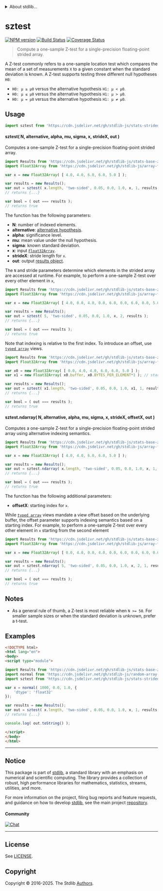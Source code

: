 <!--

@license Apache-2.0

Copyright (c) 2025 The Stdlib Authors.

Licensed under the Apache License, Version 2.0 (the "License");
you may not use this file except in compliance with the License.
You may obtain a copy of the License at

   http://www.apache.org/licenses/LICENSE-2.0

Unless required by applicable law or agreed to in writing, software
distributed under the License is distributed on an "AS IS" BASIS,
WITHOUT WARRANTIES OR CONDITIONS OF ANY KIND, either express or implied.
See the License for the specific language governing permissions and
limitations under the License.

-->

<!-- lint disable max-heading-length -->


<details>
  <summary>
    About stdlib...
  </summary>
  <p>We believe in a future in which the web is a preferred environment for numerical computation. To help realize this future, we've built stdlib. stdlib is a standard library, with an emphasis on numerical and scientific computation, written in JavaScript (and C) for execution in browsers and in Node.js.</p>
  <p>The library is fully decomposable, being architected in such a way that you can swap out and mix and match APIs and functionality to cater to your exact preferences and use cases.</p>
  <p>When you use stdlib, you can be absolutely certain that you are using the most thorough, rigorous, well-written, studied, documented, tested, measured, and high-quality code out there.</p>
  <p>To join us in bringing numerical computing to the web, get started by checking us out on <a href="https://github.com/stdlib-js/stdlib">GitHub</a>, and please consider <a href="https://opencollective.com/stdlib">financially supporting stdlib</a>. We greatly appreciate your continued support!</p>
</details>

# sztest

[![NPM version][npm-image]][npm-url] [![Build Status][test-image]][test-url] [![Coverage Status][coverage-image]][coverage-url] <!-- [![dependencies][dependencies-image]][dependencies-url] -->

> Compute a one-sample Z-test for a single-precision floating-point strided array.

<section class="intro">

A Z-test commonly refers to a one-sample location test which compares the mean of a set of measurements `X` to a given constant when the standard deviation is known. A Z-test supports testing three different null hypotheses `H0`:

-   `H0: μ ≥ μ0` versus the alternative hypothesis `H1: μ < μ0`.
-   `H0: μ ≤ μ0` versus the alternative hypothesis `H1: μ > μ0`.
-   `H0: μ = μ0` versus the alternative hypothesis `H1: μ ≠ μ0`.

</section>

<!-- /.intro -->



<section class="usage">

## Usage

```javascript
import sztest from 'https://cdn.jsdelivr.net/gh/stdlib-js/stats-strided-sztest@esm/index.mjs';
```

#### sztest( N, alternative, alpha, mu, sigma, x, strideX, out )

Computes a one-sample Z-test for a single-precision floating-point strided array.

```javascript
import Results from 'https://cdn.jsdelivr.net/gh/stdlib-js/stats-base-ztest-one-sample-results-float32@esm/index.mjs';
import Float32Array from 'https://cdn.jsdelivr.net/gh/stdlib-js/array-float32@esm/index.mjs';

var x = new Float32Array( [ 4.0, 4.0, 6.0, 6.0, 5.0 ] );

var results = new Results();
var out = sztest( x.length, 'two-sided', 0.05, 0.0, 1.0, x, 1, results );
// returns {...}

var bool = ( out === results );
// returns true
```

The function has the following parameters:

-   **N**: number of indexed elements.
-   **alternative**: [alternative hypothesis][@stdlib/stats/base/ztest/alternatives].
-   **alpha**: significance level.
-   **mu**: mean value under the null hypothesis.
-   **sigma**: known standard deviation.
-   **x**: input [`Float32Array`][@stdlib/array/float32].
-   **strideX**: stride length for `x`.
-   **out**: output [results object][@stdlib/stats/base/ztest/one-sample/results/float32].

The `N` and stride parameters determine which elements in the strided array are accessed at runtime. For example, to perform a one-sample Z-test over every other element in `x`,

<!-- eslint-disable max-len -->

```javascript
import Results from 'https://cdn.jsdelivr.net/gh/stdlib-js/stats-base-ztest-one-sample-results-float32@esm/index.mjs';
import Float32Array from 'https://cdn.jsdelivr.net/gh/stdlib-js/array-float32@esm/index.mjs';

var x = new Float32Array( [ 4.0, 0.0, 4.0, 0.0, 6.0, 0.0, 6.0, 0.0, 5.0, 0.0 ] );

var results = new Results();
var out = sztest( 5, 'two-sided', 0.05, 0.0, 1.0, x, 2, results );
// returns {...}

var bool = ( out === results );
// returns true
```

Note that indexing is relative to the first index. To introduce an offset, use [`typed array`][mdn-typed-array] views.

<!-- eslint-disable stdlib/capitalized-comments -->

```javascript
import Results from 'https://cdn.jsdelivr.net/gh/stdlib-js/stats-base-ztest-one-sample-results-float32@esm/index.mjs';
import Float32Array from 'https://cdn.jsdelivr.net/gh/stdlib-js/array-float32@esm/index.mjs';

var x0 = new Float32Array( [ 0.0, 4.0, 4.0, 6.0, 6.0, 5.0 ] );
var x1 = new Float32Array( x0.buffer, x0.BYTES_PER_ELEMENT*1 ); // start at 2nd element

var results = new Results();
var out = sztest( x1.length, 'two-sided', 0.05, 0.0, 1.0, x1, 1, results );
// returns {...}

var bool = ( out === results );
// returns true
```

#### sztest.ndarray( N, alternative, alpha, mu, sigma, x, strideX, offsetX, out )

Computes a one-sample Z-test for a single-precision floating-point strided array using alternative indexing semantics.

```javascript
import Results from 'https://cdn.jsdelivr.net/gh/stdlib-js/stats-base-ztest-one-sample-results-float32@esm/index.mjs';
import Float32Array from 'https://cdn.jsdelivr.net/gh/stdlib-js/array-float32@esm/index.mjs';

var x = new Float32Array( [ 4.0, 4.0, 6.0, 6.0, 5.0 ] );

var results = new Results();
var out = sztest.ndarray( x.length, 'two-sided', 0.05, 0.0, 1.0, x, 1, 0, results );
// returns {...}

var bool = ( out === results );
// returns true
```

The function has the following additional parameters:

-   **offsetX**: starting index for `x`.

While [`typed array`][mdn-typed-array] views mandate a view offset based on the underlying buffer, the offset parameter supports indexing semantics based on a starting index. For example, to perform a one-sample Z-test over every other element in `x` starting from the second element

```javascript
import Results from 'https://cdn.jsdelivr.net/gh/stdlib-js/stats-base-ztest-one-sample-results-float32@esm/index.mjs';
import Float32Array from 'https://cdn.jsdelivr.net/gh/stdlib-js/array-float32@esm/index.mjs';

var x = new Float32Array( [ 0.0, 4.0, 0.0, 4.0, 0.0, 6.0, 0.0, 6.0, 0.0, 5.0 ] );

var results = new Results();
var out = sztest.ndarray( 5, 'two-sided', 0.05, 0.0, 1.0, x, 2, 1, results );
// returns {...}

var bool = ( out === results );
// returns true
```

</section>

<!-- /.usage -->

<section class="notes">

## Notes

-   As a general rule of thumb, a Z-test is most reliable when `N >= 50`. For smaller sample sizes or when the standard deviation is unknown, prefer a t-test.

</section>

<!-- /.notes -->

<section class="examples">

## Examples

<!-- eslint no-undef: "error" -->

```html
<!DOCTYPE html>
<html lang="en">
<body>
<script type="module">

import Results from 'https://cdn.jsdelivr.net/gh/stdlib-js/stats-base-ztest-one-sample-results-float32@esm/index.mjs';
import normal from 'https://cdn.jsdelivr.net/gh/stdlib-js/random-array-normal@esm/index.mjs';
import sztest from 'https://cdn.jsdelivr.net/gh/stdlib-js/stats-strided-sztest@esm/index.mjs';

var x = normal( 1000, 0.0, 1.0, {
    'dtype': 'float32'
});

var results = new Results();
var out = sztest( x.length, 'two-sided', 0.05, 0.0, 1.0, x, 1, results );
// returns {...}

console.log( out.toString() );

</script>
</body>
</html>
```

</section>

<!-- /.examples -->

<!-- C interface documentation. -->



<section class="references">

</section>

<!-- /.references -->

<!-- Section for related `stdlib` packages. Do not manually edit this section, as it is automatically populated. -->

<section class="related">

</section>

<!-- /.related -->

<!-- Section for all links. Make sure to keep an empty line after the `section` element and another before the `/section` close. -->


<section class="main-repo" >

* * *

## Notice

This package is part of [stdlib][stdlib], a standard library with an emphasis on numerical and scientific computing. The library provides a collection of robust, high performance libraries for mathematics, statistics, streams, utilities, and more.

For more information on the project, filing bug reports and feature requests, and guidance on how to develop [stdlib][stdlib], see the main project [repository][stdlib].

#### Community

[![Chat][chat-image]][chat-url]

---

## License

See [LICENSE][stdlib-license].


## Copyright

Copyright &copy; 2016-2025. The Stdlib [Authors][stdlib-authors].

</section>

<!-- /.stdlib -->

<!-- Section for all links. Make sure to keep an empty line after the `section` element and another before the `/section` close. -->

<section class="links">

[npm-image]: http://img.shields.io/npm/v/@stdlib/stats-strided-sztest.svg
[npm-url]: https://npmjs.org/package/@stdlib/stats-strided-sztest

[test-image]: https://github.com/stdlib-js/stats-strided-sztest/actions/workflows/test.yml/badge.svg?branch=main
[test-url]: https://github.com/stdlib-js/stats-strided-sztest/actions/workflows/test.yml?query=branch:main

[coverage-image]: https://img.shields.io/codecov/c/github/stdlib-js/stats-strided-sztest/main.svg
[coverage-url]: https://codecov.io/github/stdlib-js/stats-strided-sztest?branch=main

<!--

[dependencies-image]: https://img.shields.io/david/stdlib-js/stats-strided-sztest.svg
[dependencies-url]: https://david-dm.org/stdlib-js/stats-strided-sztest/main

-->

[chat-image]: https://img.shields.io/gitter/room/stdlib-js/stdlib.svg
[chat-url]: https://app.gitter.im/#/room/#stdlib-js_stdlib:gitter.im

[stdlib]: https://github.com/stdlib-js/stdlib

[stdlib-authors]: https://github.com/stdlib-js/stdlib/graphs/contributors

[umd]: https://github.com/umdjs/umd
[es-module]: https://developer.mozilla.org/en-US/docs/Web/JavaScript/Guide/Modules

[deno-url]: https://github.com/stdlib-js/stats-strided-sztest/tree/deno
[deno-readme]: https://github.com/stdlib-js/stats-strided-sztest/blob/deno/README.md
[umd-url]: https://github.com/stdlib-js/stats-strided-sztest/tree/umd
[umd-readme]: https://github.com/stdlib-js/stats-strided-sztest/blob/umd/README.md
[esm-url]: https://github.com/stdlib-js/stats-strided-sztest/tree/esm
[esm-readme]: https://github.com/stdlib-js/stats-strided-sztest/blob/esm/README.md
[branches-url]: https://github.com/stdlib-js/stats-strided-sztest/blob/main/branches.md

[stdlib-license]: https://raw.githubusercontent.com/stdlib-js/stats-strided-sztest/main/LICENSE

[variance]: https://en.wikipedia.org/wiki/Variance

[@stdlib/array/float32]: https://github.com/stdlib-js/array-float32/tree/esm

[@stdlib/stats/base/ztest/alternatives]: https://github.com/stdlib-js/stats-base-ztest-alternatives/tree/esm

[@stdlib/stats/base/ztest/one-sample/results/float32]: https://github.com/stdlib-js/stats-base-ztest-one-sample-results-float32/tree/esm

[mdn-typed-array]: https://developer.mozilla.org/en-US/docs/Web/JavaScript/Reference/Global_Objects/TypedArray

</section>

<!-- /.links -->
